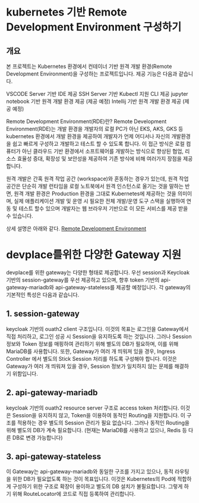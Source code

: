 # kubernetes 기반 Remote Development Environment 구성하기
## 개요
본 프로젝트는 Kubernetes 환경에서 컨테이너 기반 원격 개발 환경(Remote Development Environment)을 구성하는 프로젝트입니다. 제공 기능은 다음과 같습니다.

VSCODE Server 기반 IDE 제공
SSH Server 기반 Kubectl 지원 CLI 제공
jupyter notebook 기반 원격 개발 환경 제공 (제공 예정)
Intellij 기반 원격 개발 환경 제공 (제공 예정)


Remote Development Environment(RDE)란?
Remote Development Environment(RDE)는 개발 환경을 개발자의 로컬 PC가 아닌 EKS, AKS, GKS 등 kubernetes 환경에서 개발 환경을 제공하여 개발자가 언제 어디서나 자신의 개발환경을 쉽고 빠르게 구성하고 개발하고 테스트 할 수 있도록 합니다. 이 접근 방식은 로컬 컴퓨터가 아닌 클라우드 기반 환경에서 소프트웨어를 개발하는 방식으로 향상된 협업, 리소스 효율성 증대, 확장성 및 보안성을 제공하여 기존 방식에 비해 여러가지 장점을 제공합니다.

원격 개발은 간혹 원격 작업 공간 (workspace)와 혼동하는 경우가 있는데, 원격 작업 공간은 단순히 개발 런타임을 로컬 노트북에서 원격 인스턴스로 올기는 것을 말하는 반면, 원격 개발 환경은 Production 환경을 그대로 Kubernetes에 제공하는 것을 의미이며, 실제 애플리케이션 개발 및 운영 시 필요한 전체 개발/운영 도구 스택을 실행하여 연동 및 테스트 할수 있으며 개발자는 웹 브라우저 기반으로 이 모든 서비스를 제공 받을 수 있습니다.

상세 설명은 아래와 같다.
[Remote Development Environment](https://github.com/rde-devplace/devplace-frontend)


# devplace를위한 다양한 Gateway 지원

devplace를 위한 gateway는 다양한 형태로 제공합니다.
우선 session과 Keycloak 기반의 session-gateway를 우선 제공하고 있으며, 
향후 token 기반의 api-gateway-mariadb와 api-gateway-stateless를 제공할 예정입니다.
각 gateway의 기본적인 특성은 다음과 같습니다.

## 1. session-gateway

keycloak 기반의 ouath2 client 구조입니다.
이것의 목표는 로그인을 Gateway에서 직접 처리하고, 로그인 성공 시 Session을 유지하도록 하는 것입니다.
그러나 Session 정보와 Token 정보를 매핑하여 관리하기 위해 별도의 DB가 필요하며, 이를 위해 MariaDB를 사용합니다.
또한, Gateway가 여러 개 띄워져 있을 경우, Ingress Controller 에서 별도의 Stick Session 처리를 하도록 구성해야 합니다.
이것은 Gateway가 여러 개 띄워져 있을 경우, Session 정보가 일치하지 않는 문제를 해결하기 위함입니다.

## 2. api-gateway-mariadb

keycloak 기반의 ouath2 resource server 구조로 access token 처리합니다.
이것은 Session을 유지하지 않고, Token을 이용하여 동적인 Routing을 지원합니다.
이 구조를 적용하는 경우 별도의 Session 관리가 필요 없습니다.
그러나 동적인 Routing을 위해 별도의 DB가 계속 필요합니다. (현재는 MariaDB를 사용하고 있으나, Redis 등 다른 DB로 변경 가능합니다)

## 3. api-gateway-stateless
이 Gateway는 api-gateway-mariadb와 동일한 구조를 가지고 있으나, 동적 라우팅을 위한 DB가 필요없도록 하는 것이 목표입니다.
이것은 Kubernetes의 Pod에 적합하게 구성하기 위한 구조로 확장이 용이하고 별도의 DB 설치가 불필요합니다.
그렇게 하기 위해 RouteLocator에 코드로 직접 등록하여 관리합니다.
